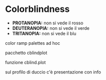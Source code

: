 # Colorblindness

+ **PROTANOPIA:** non si vede il rosso
+ **DEUTERANOPIA:** non si vede il verde
+ **TRITANOPIA:** non si vede il blu

color ramp palettes ad hoc

pacchetto cblindplot

funzione cblind.plot

sul profilo di duccio c'è presentazione con info
